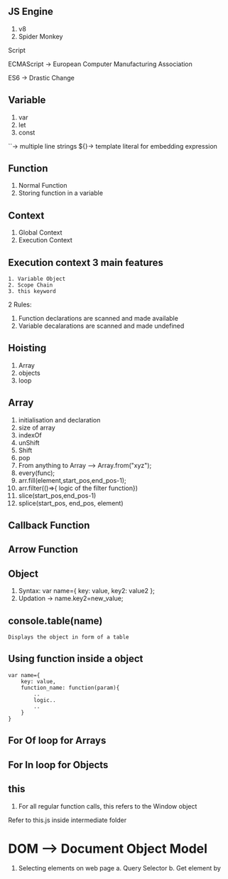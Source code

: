 ## JS Engine

1. v8
2. Spider Monkey

Script

ECMAScript -> European Computer Manufacturing Association

ES6 -> Drastic Change

## Variable

1. var
2. let
3. const

``-> multiple line strings
${}-> template literal for embedding expression

## Function

1. Normal Function
2. Storing function in a variable

## Context

1. Global Context
2. Execution Context

## Execution context 3 main features

    1. Variable Object
    2. Scope Chain
    3. this keyword

2 Rules:

1. Function declarations are scanned and made available
2. Variable decalarations are scanned and made undefined

## Hoisting

1. Array
2. objects
3. loop

## Array

1. initialisation and declaration
2. size of array
3. indexOf
4. unShift
5. Shift
6. pop
7. From anything to Array --> Array.from("xyz");
8. every(func);
9. arr.fill(element,start_pos,end_pos-1);
10. arr.filter(()=>{ logic of the filter function})
11. slice(start_pos,end_pos-1)
12. splice(start_pos, end_pos, element)

## Callback Function

## Arrow Function

## Object

 1. Syntax:
    var name={
        key: value,
        key2: value2
    };
 2. Updation -> name.key2=new_value;

## console.table(name)

    Displays the object in form of a table

## Using function inside a object

    var name={
        key: value,
        function_name: function(param){
            ..
            logic..
            ..
        }
    }

## For Of loop for Arrays

## For In loop for Objects

## this

1. For all regular function calls, this refers to the Window object

Refer to this.js inside intermediate folder

# DOM --> Document Object Model

1. Selecting elements on web page
a. Query Selector
b. Get element by
